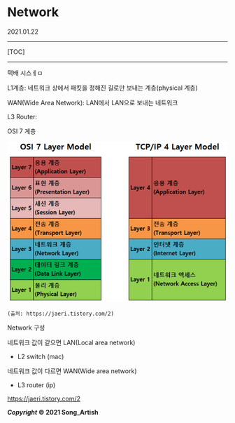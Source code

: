 # Network

2021.01.22

---

[TOC]

---



택배 시스ㅔㅁ

L1계층: 네트워크 상에서 패킷을 정해진 길로만 보내는 계층(physical 계층)



WAN(Wide Area Network): LAN에서 LAN으로 보내는 네트워크

L3 Router: 



OSI 7 계층

![](img/osi_7_layer.png)

`(출처: https://jaeri.tistory.com/2)`



Network 구성

네트워크 값이 같으면 LAN(Local area network)

- L2 switch (mac)

네트워크 값이 다르면 WAN(Wide area network)

- L3 router (ip)

https://jaeri.tistory.com/2



***Copyright* © 2021 Song_Artish**